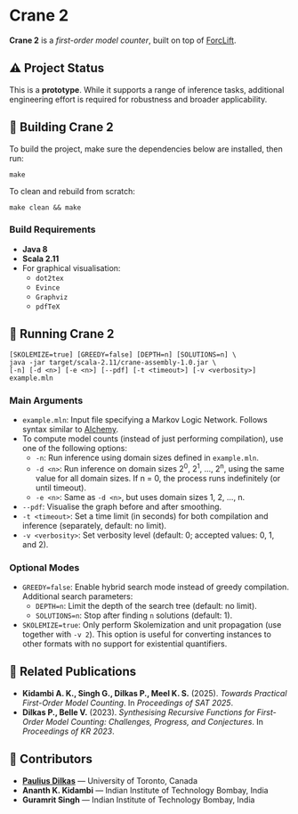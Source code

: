 # Crane 2
**Crane 2** is a *first-order model counter*, built on top of [ForcLift](https://github.com/UCLA-StarAI/Forclift).

## ⚠️ Project Status
This is a **prototype**. While it supports a range of inference tasks, additional engineering effort is required for robustness and broader applicability.

## 🔧 Building Crane 2
To build the project, make sure the dependencies below are installed, then run:

```
make
```

To clean and rebuild from scratch:

```
make clean && make
```

### Build Requirements
* **Java 8**
* **Scala 2.11**
* For graphical visualisation:
  * `dot2tex`
  * `Evince`
  * `Graphviz`
  * `pdfTeX`

## 🚀 Running Crane 2
```
[SKOLEMIZE=true] [GREEDY=false] [DEPTH=n] [SOLUTIONS=n] \
java -jar target/scala-2.11/crane-assembly-1.0.jar \
[-n] [-d <n>] [-e <n>] [--pdf] [-t <timeout>] [-v <verbosity>] example.mln
```

### Main Arguments
- `example.mln`: Input file specifying a Markov Logic Network. Follows syntax similar to [Alchemy](https://alchemy.cs.washington.edu/user-manual/manual.html).
- To compute model counts (instead of just performing compilation), use one of the following options:
  - `-n`: Run inference using domain sizes defined in `example.mln`.
  - `-d <n>`: Run inference on domain sizes 2<sup>0</sup>, 2<sup>1</sup>, ..., 2<sup>n</sup>, using the same value for all domain sizes. If n = 0, the process runs indefinitely (or until timeout).
  - `-e <n>`: Same as `-d <n>`, but uses domain sizes 1, 2, ..., n.
- `--pdf`: Visualise the graph before and after smoothing.
- `-t <timeout>`: Set a time limit (in seconds) for both compilation and inference (separately, default: no limit).
- `-v <verbosity>`: Set verbosity level (default: 0; accepted values: 0, 1, and 2).

### Optional Modes
- `GREEDY=false`: Enable hybrid search mode instead of greedy compilation. Additional search parameters:
  - `DEPTH=n`: Limit the depth of the search tree (default: no limit).
  - `SOLUTIONS=n`: Stop after finding `n` solutions (default: 1).
- `SKOLEMIZE=true`: Only perform Skolemization and unit propagation (use together with `-v 2`). This option is useful for converting instances to other formats with no support for existential quantifiers.

## 📄 Related Publications
- **Kidambi A. K., Singh G., Dilkas P., Meel K. S.** (2025). *Towards Practical First-Order Model Counting*. In *Proceedings of SAT 2025*.
- **Dilkas P., Belle V.** (2023). *Synthesising Recursive Functions for First-Order Model Counting: Challenges, Progress, and Conjectures*. In *Proceedings of KR 2023*.

## 👥 Contributors
- [**Paulius Dilkas**](https://dilkas.github.io/) — University of Toronto, Canada  
- **Ananth K. Kidambi** — Indian Institute of Technology Bombay, India  
- **Guramrit Singh** — Indian Institute of Technology Bombay, India
